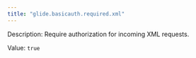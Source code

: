 ```yaml
---
title: "glide.basicauth.required.xml"
---
```


Description: Require authorization for incoming XML requests.

Value: `true`